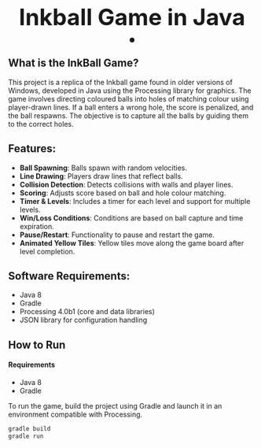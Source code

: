 <p align="center">
</p>
<p align="center"><strong style="font-size: 46px;">Inkball Game in Java</strong></p>
<p align="center" style="display: flex; justify-content: center; align-items: center;">
    <span style="display: inline-flex; align-items: center; background-color: #1c1c1c; padding: 5px; border-radius: 6px;">
    </span>
</p>

## What is the InkBall Game?
This project is a replica of the Inkball game found in older versions of Windows, developed in Java using the Processing library for graphics. The game involves directing coloured balls into holes of matching colour using player-drawn lines. If a ball enters a wrong hole, the score is penalized, and the ball respawns. The objective is to capture all the balls by guiding them to the correct holes.

## Features:
- **Ball Spawning**: Balls spawn with random velocities.
- **Line Drawing**: Players draw lines that reflect balls.
- **Collision Detection**: Detects collisions with walls and player lines.
- **Scoring**: Adjusts score based on ball and hole colour matching.
- **Timer & Levels**: Includes a timer for each level and support for multiple levels.
- **Win/Loss Conditions**: Conditions are based on ball capture and time expiration.
- **Pause/Restart**: Functionality to pause and restart the game.
- **Animated Yellow Tiles**: Yellow tiles move along the game board after level completion.

## Software Requirements:
- Java 8
- Gradle
- Processing 4.0b1 (core and data libraries)
- JSON library for configuration handling

## How to Run

#### Requirements
- Java 8
- Gradle

To run the game, build the project using Gradle and launch it in an environment compatible with Processing.

```bash
gradle build
gradle run
